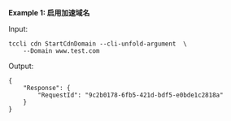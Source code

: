 **Example 1: 启用加速域名**



Input: 

```
tccli cdn StartCdnDomain --cli-unfold-argument  \
    --Domain www.test.com
```

Output: 
```
{
    "Response": {
        "RequestId": "9c2b0178-6fb5-421d-bdf5-e0bde1c2818a"
    }
}
```

